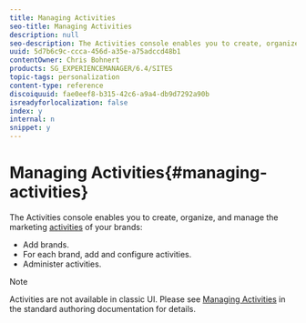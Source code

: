 ```yaml
---
title: Managing Activities
seo-title: Managing Activities
description: null
seo-description: The Activities console enables you to create, organize, and manage the marketing activities of your brands.
uuid: 5d7b6c9c-ccca-456d-a35e-a75adccd48b1
contentOwner: Chris Bohnert
products: SG_EXPERIENCEMANAGER/6.4/SITES
topic-tags: personalization
content-type: reference
discoiquuid: fae0eef8-b315-42c6-a9a4-db9d7292a90b
isreadyforlocalization: false
index: y
internal: n
snippet: y
---
```


# Managing Activities{#managing-activities}

The Activities console enables you to create, organize, and manage the marketing [activities](../../classic-ui-authoring/using/classic-personalization.md#main-pars-title-44) of your brands:

* Add brands. 
* For each brand, add and configure activities. 
* Administer activities.

>[!NOTE]
>
>Activities are not available in classic UI. Please see [Managing Activities](../../authoring/using/activitylib.md) in the standard authoring documentation for details.

